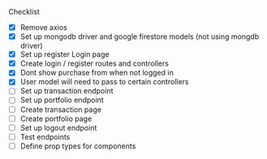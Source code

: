 Checklist
- [x] Remove axios
- [x] Set up mongodb driver and google firestore models (not using mongdb driver)
- [x] Set up register Login page
- [x] Create login / register routes and controllers
- [x] Dont show purchase from when not logged in
- [x] User model will need to pass to certain controllers
- [ ] Set up transaction endpoint
- [ ] Set up portfolio endpoint
- [ ] Create transaction page
- [ ] Create portfolio page
- [ ] Set up logout endpoint
- [ ] Test endpoints
- [ ] Define prop types for components
